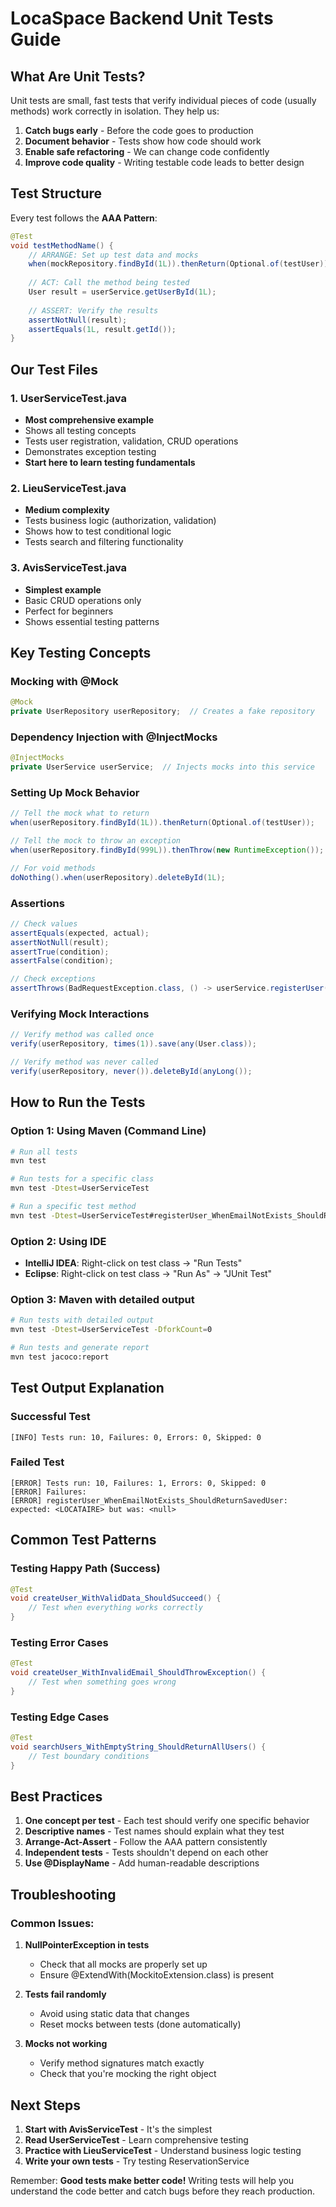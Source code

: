 # LocaSpace Backend Unit Tests Guide

## What Are Unit Tests?

Unit tests are small, fast tests that verify individual pieces of code (usually methods) work correctly in isolation. They help us:

1. **Catch bugs early** - Before the code goes to production
2. **Document behavior** - Tests show how code should work
3. **Enable safe refactoring** - We can change code confidently
4. **Improve code quality** - Writing testable code leads to better design

## Test Structure

Every test follows the **AAA Pattern**:

```java
@Test
void testMethodName() {
    // ARRANGE: Set up test data and mocks
    when(mockRepository.findById(1L)).thenReturn(Optional.of(testUser));
    
    // ACT: Call the method being tested
    User result = userService.getUserById(1L);
    
    // ASSERT: Verify the results
    assertNotNull(result);
    assertEquals(1L, result.getId());
}
```

## Our Test Files

### 1. UserServiceTest.java
- **Most comprehensive example**
- Shows all testing concepts
- Tests user registration, validation, CRUD operations
- Demonstrates exception testing
- **Start here to learn testing fundamentals**

### 2. LieuServiceTest.java  
- **Medium complexity**
- Tests business logic (authorization, validation)
- Shows how to test conditional logic
- Tests search and filtering functionality

### 3. AvisServiceTest.java
- **Simplest example**
- Basic CRUD operations only
- Perfect for beginners
- Shows essential testing patterns

## Key Testing Concepts

### Mocking with @Mock
```java
@Mock
private UserRepository userRepository;  // Creates a fake repository
```

### Dependency Injection with @InjectMocks
```java
@InjectMocks
private UserService userService;  // Injects mocks into this service
```

### Setting Up Mock Behavior
```java
// Tell the mock what to return
when(userRepository.findById(1L)).thenReturn(Optional.of(testUser));

// Tell the mock to throw an exception
when(userRepository.findById(999L)).thenThrow(new RuntimeException());

// For void methods
doNothing().when(userRepository).deleteById(1L);
```

### Assertions
```java
// Check values
assertEquals(expected, actual);
assertNotNull(result);
assertTrue(condition);
assertFalse(condition);

// Check exceptions
assertThrows(BadRequestException.class, () -> userService.registerUser(user));
```

### Verifying Mock Interactions
```java
// Verify method was called once
verify(userRepository, times(1)).save(any(User.class));

// Verify method was never called
verify(userRepository, never()).deleteById(anyLong());
```

## How to Run the Tests

### Option 1: Using Maven (Command Line)
```bash
# Run all tests
mvn test

# Run tests for a specific class
mvn test -Dtest=UserServiceTest

# Run a specific test method
mvn test -Dtest=UserServiceTest#registerUser_WhenEmailNotExists_ShouldReturnSavedUser
```

### Option 2: Using IDE
- **IntelliJ IDEA**: Right-click on test class → "Run Tests"
- **Eclipse**: Right-click on test class → "Run As" → "JUnit Test"

### Option 3: Maven with detailed output
```bash
# Run tests with detailed output
mvn test -Dtest=UserServiceTest -DforkCount=0

# Run tests and generate report
mvn test jacoco:report
```

## Test Output Explanation

### Successful Test
```
[INFO] Tests run: 10, Failures: 0, Errors: 0, Skipped: 0
```

### Failed Test
```
[ERROR] Tests run: 10, Failures: 1, Errors: 0, Skipped: 0
[ERROR] Failures:
[ERROR] registerUser_WhenEmailNotExists_ShouldReturnSavedUser: expected: <LOCATAIRE> but was: <null>
```

## Common Test Patterns

### Testing Happy Path (Success)
```java
@Test
void createUser_WithValidData_ShouldSucceed() {
    // Test when everything works correctly
}
```

### Testing Error Cases
```java
@Test
void createUser_WithInvalidEmail_ShouldThrowException() {
    // Test when something goes wrong
}
```

### Testing Edge Cases
```java
@Test
void searchUsers_WithEmptyString_ShouldReturnAllUsers() {
    // Test boundary conditions
}
```

## Best Practices

1. **One concept per test** - Each test should verify one specific behavior
2. **Descriptive names** - Test names should explain what they test
3. **Arrange-Act-Assert** - Follow the AAA pattern consistently
4. **Independent tests** - Tests shouldn't depend on each other
5. **Use @DisplayName** - Add human-readable descriptions

## Troubleshooting

### Common Issues:

1. **NullPointerException in tests**
   - Check that all mocks are properly set up
   - Ensure @ExtendWith(MockitoExtension.class) is present

2. **Tests fail randomly**
   - Avoid using static data that changes
   - Reset mocks between tests (done automatically)

3. **Mocks not working**
   - Verify method signatures match exactly
   - Check that you're mocking the right object

## Next Steps

1. **Start with AvisServiceTest** - It's the simplest
2. **Read UserServiceTest** - Learn comprehensive testing
3. **Practice with LieuServiceTest** - Understand business logic testing
4. **Write your own tests** - Try testing ReservationService

Remember: **Good tests make better code!** Writing tests will help you understand the code better and catch bugs before they reach production.